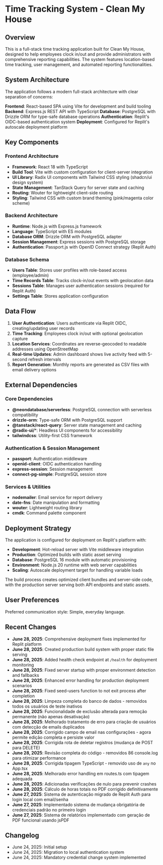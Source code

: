 # Time Tracking System - Clean My House

## Overview

This is a full-stack time tracking application built for Clean My House, designed to help employees clock in/out and provide administrators with comprehensive reporting capabilities. The system features location-based time tracking, user management, and automated reporting functionalities.

## System Architecture

The application follows a modern full-stack architecture with clear separation of concerns:

**Frontend**: React-based SPA using Vite for development and build tooling
**Backend**: Express.js REST API with TypeScript
**Database**: PostgreSQL with Drizzle ORM for type-safe database operations
**Authentication**: Replit's OIDC-based authentication system
**Deployment**: Configured for Replit's autoscale deployment platform

## Key Components

### Frontend Architecture
- **Framework**: React 18 with TypeScript
- **Build Tool**: Vite with custom configuration for client-server integration
- **UI Library**: Radix UI components with Tailwind CSS styling (shadcn/ui design system)
- **State Management**: TanStack Query for server state and caching
- **Routing**: Wouter for lightweight client-side routing
- **Styling**: Tailwind CSS with custom brand theming (pink/magenta color scheme)

### Backend Architecture
- **Runtime**: Node.js with Express.js framework
- **Language**: TypeScript with ES modules
- **Database ORM**: Drizzle ORM with PostgreSQL adapter
- **Session Management**: Express sessions with PostgreSQL storage
- **Authentication**: Passport.js with OpenID Connect strategy (Replit Auth)

### Database Schema
- **Users Table**: Stores user profiles with role-based access (employee/admin)
- **Time Records Table**: Tracks clock-in/out events with geolocation data
- **Sessions Table**: Manages user authentication sessions (required for Replit Auth)
- **Settings Table**: Stores application configuration

## Data Flow

1. **User Authentication**: Users authenticate via Replit OIDC, creating/updating user records
2. **Time Tracking**: Employees clock in/out with optional geolocation capture
3. **Location Services**: Coordinates are reverse-geocoded to readable addresses using OpenStreetMap
4. **Real-time Updates**: Admin dashboard shows live activity feed with 5-second refresh intervals
5. **Report Generation**: Monthly reports are generated as CSV files with email delivery options

## External Dependencies

### Core Dependencies
- **@neondatabase/serverless**: PostgreSQL connection with serverless compatibility
- **drizzle-orm**: Type-safe ORM with PostgreSQL support
- **@tanstack/react-query**: Server state management and caching
- **@radix-ui/***: Headless UI components for accessibility
- **tailwindcss**: Utility-first CSS framework

### Authentication & Session Management
- **passport**: Authentication middleware
- **openid-client**: OIDC authentication handling
- **express-session**: Session management
- **connect-pg-simple**: PostgreSQL session store

### Services & Utilities
- **nodemailer**: Email service for report delivery
- **date-fns**: Date manipulation and formatting
- **wouter**: Lightweight routing library
- **cmdk**: Command palette component

## Deployment Strategy

The application is configured for deployment on Replit's platform with:

- **Development**: Hot-reload server with Vite middleware integration
- **Production**: Optimized builds with static asset serving
- **Database**: PostgreSQL 16 module with automatic provisioning
- **Environment**: Node.js 20 runtime with web server capabilities
- **Scaling**: Autoscale deployment target for handling variable loads

The build process creates optimized client bundles and server-side code, with the production server serving both API endpoints and static assets.

## User Preferences

Preferred communication style: Simple, everyday language.

## Recent Changes

- **June 28, 2025**: Comprehensive deployment fixes implemented for Replit platform
- **June 28, 2025**: Created production build system with proper static file serving
- **June 28, 2025**: Added health check endpoint at `/health` for deployment monitoring
- **June 28, 2025**: Fixed server startup with proper environment detection and fallbacks
- **June 28, 2025**: Enhanced error handling for production deployment scenarios
- **June 28, 2025**: Fixed seed-users function to not exit process after completion
- **June 28, 2025**: Limpeza completa do banco de dados - removidos todos os usuários de teste inativos
- **June 28, 2025**: Funcionalidade de exclusão alterada para remoção permanente (não apenas desativação)
- **June 28, 2025**: Melhorado tratamento de erro para criação de usuários com detecção de emails duplicados
- **June 28, 2025**: Corrigido campo de email nas configurações - agora permite edição completa e persiste valor
- **June 28, 2025**: Corrigida rota de deletar registros (mudança de POST para DELETE)
- **June 28, 2025**: Revisão completa do código - removidos 86 console.log para otimizar performance
- **June 28, 2025**: Corrigida tipagem TypeScript - removido uso de `any` no App.tsx
- **June 28, 2025**: Melhorado error handling em routes.ts com tipagem adequada
- **June 28, 2025**: Adicionadas verificações de nulo para prevenir crashes
- **June 28, 2025**: Cálculo de horas totais no PDF corrigido definitivamente
- **June 27, 2025**: Sistema de autenticação migrado de Replit Auth para login local com email/senha
- **June 27, 2025**: Implementado sistema de mudança obrigatória de credenciais padrão no primeiro login
- **June 27, 2025**: Sistema de relatórios implementado com geração de PDF funcional usando jsPDF

## Changelog

- June 24, 2025: Initial setup
- June 24, 2025: Migration to local authentication system
- June 24, 2025: Mandatory credential change system implemented